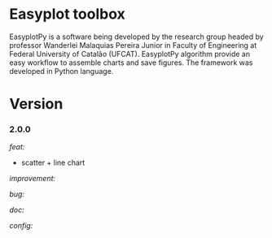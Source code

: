 # Easyplot toolbox
EasyplotPy is a software being developed by the research group headed by professor Wanderlei Malaquias Pereira Junior in Faculty of Engineering at Federal University of Catalão (UFCAT). EasyplotPy algorithm provide an easy workflow to assemble charts and save figures. The framework was developed in Python language.

# Version

### 2.0.0

_feat:_  
- scatter + line chart
  
_improvement:_   

_bug:_   

_doc:_  

_config:_ 
